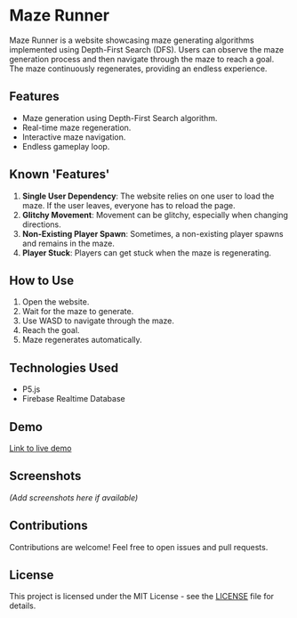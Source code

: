 # Maze Runner

Maze Runner is a website showcasing maze generating algorithms implemented using Depth-First Search (DFS). Users can observe the maze generation process and then navigate through the maze to reach a goal. The maze continuously regenerates, providing an endless experience.

## Features

- Maze generation using Depth-First Search algorithm.
- Real-time maze regeneration.
- Interactive maze navigation.
- Endless gameplay loop.

## Known 'Features'

1. **Single User Dependency**: The website relies on one user to load the maze. If the user leaves, everyone has to reload the page.
2. **Glitchy Movement**: Movement can be glitchy, especially when changing directions.
3. **Non-Existing Player Spawn**: Sometimes, a non-existing player spawns and remains in the maze.
4. **Player Stuck**: Players can get stuck when the maze is regenerating.

## How to Use

1. Open the website.
2. Wait for the maze to generate.
3. Use WASD to navigate through the maze.
4. Reach the goal.
5. Maze regenerates automatically. 

## Technologies Used

- P5.js
- Firebase Realtime Database

## Demo

[Link to live demo](https://multiplayer-maze-runner.onrender.com)

## Screenshots

*(Add screenshots here if available)*

## Contributions

Contributions are welcome! Feel free to open issues and pull requests.

## License

This project is licensed under the MIT License - see the [LICENSE](LICENSE) file for details.
